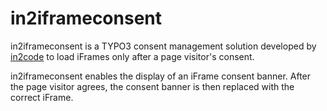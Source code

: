 # in2iframeconsent

in2iframeconsent is a TYPO3 consent management solution developed by [in2code](https://www.in2code.de/en/) to load iFrames only after a page visitor's consent.

in2iframeconsent enables the display of an iFrame consent banner.
After the page visitor agrees, the consent banner is then replaced with the correct iFrame.
